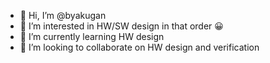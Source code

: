 - 👋 Hi, I’m @byakugan
- 👀 I’m interested in HW/SW design in that order 😀
- 🌱 I’m currently learning HW design
- 💞️ I’m looking to collaborate on HW design and verification

<!---
byakugan/byakugan is a ✨ special ✨ repository because its `README.md` (this file) appears on your GitHub profile.
You can click the Preview link to take a look at your changes.
--->
